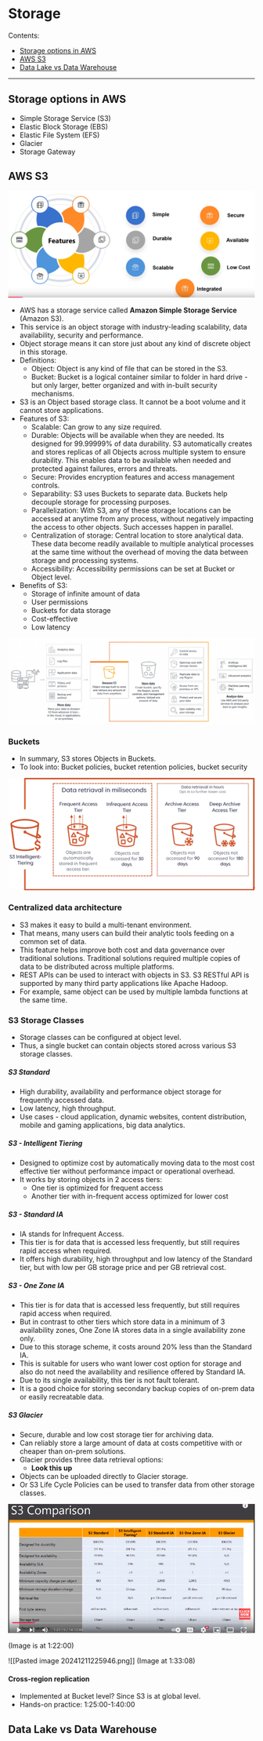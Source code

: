 # Storage

Contents: 
- [Storage options in AWS](#storage-options-in-aws)
- [AWS S3](#aws-s3)
- [Data Lake vs Data Warehouse](#data-lake-vs-data-warehouse)

---
## Storage options in AWS
* Simple Storage Service (S3)
* Elastic Block Storage (EBS)
* Elastic File System (EFS)
* Glacier
* Storage Gateway

## AWS S3

![S3](./images/S3.png)
* AWS has a storage service called **Amazon Simple Storage Service** (Amazon S3). 
* This service is an object storage with industry-leading scalability, data availability, security and performance. 
* Object storage means it can store just about any kind of discrete object in this storage.
* Definitions: 
	* Object: Object is any kind of file that can be stored in the S3. 
	* Bucket: Bucket is a logical container similar to folder in hard drive - but only larger, better organized and with in-built security mechanisms. 
* S3 is an Object based storage class. It cannot be a boot volume and it cannot store applications. 
* Features of S3: 
	* Scalable: Can grow to any size required. 
	* Durable: Objects will be available when they are needed. Its designed for 99.99999% of data durability. S3 automatically creates and stores replicas of all Objects across multiple system to ensure durability. This enables data to be available when needed and protected against failures, errors and threats. 
	* Secure: Provides encryption features and access management controls. 
	* Separability: S3 uses Buckets to separate data. Buckets help decouple storage for processing purposes. 
	* Parallelization: With S3, any of these storage locations can be accessed at anytime from any process, without negatively impacting the access to other objects. Such accesses happen in parallel. 
	* Centralization of storage: Central location to store analytical data. These data become readily available to multiple analytical processes at the same time without the overhead of moving the data between storage and processing systems. 
	* Accessibility: Accessibility permissions can be set at Bucket or Object level. 
* Benefits of S3:
	* Storage of infinite amount of data
	* User permissions
	* Buckets for data storage
	* Cost-effective
	* Low latency

![Storage](./images/storage.png)

### Buckets
* In summary, S3 stores Objects in Buckets. 
* To look into: Bucket policies, bucket retention policies, bucket security

![Buckets](./images/buckets.png)


### Centralized data architecture
* S3 makes it easy to build a multi-tenant environment. 
* That means, many users can build their analytic tools feeding on a common set of data. 
* This feature helps improve both cost and data governance over traditional solutions. Traditional solutions required multiple copies of data to be distributed across multiple platforms. 
* REST APIs can be used to interact with objects in S3. S3 RESTful API is supported by many third party applications like Apache Hadoop. 
* For example, same object can be used by multiple lambda functions at the same time. 

### S3 Storage Classes
* Storage classes can be configured at object level. 
* Thus, a single bucket can contain objects stored across various S3 storage classes.
##### S3 Standard
- High durability, availability and performance object storage for frequently accessed data.
- Low latency, high throughput. 
- Use cases - cloud application, dynamic websites, content distribution, mobile and gaming applications, big data analytics. 
##### S3 - Intelligent Tiering
* Designed to optimize cost by automatically moving data to the most cost effective tier without performance impact or operational overhead. 
* It works by storing objects in 2 access tiers: 
	* One tier is optimized for frequent access
	* Another tier with in-frequent access optimized for lower cost
##### S3 - Standard IA
* IA stands for Infrequent Access. 
* This tier is for data that is accessed less frequently, but still requires rapid access when required. 
* It offers high durability, high throughput and low latency of the Standard tier, but with low per GB storage price and per GB retrieval cost. 
##### S3 - One Zone IA
* This tier is for data that is accessed less frequently, but still requires rapid access when required. 
* But in contrast to other tiers which store data in a minimum of 3 availability zones, One Zone IA stores data in a single availability zone only.
* Due to this storage scheme, it costs around 20% less than the Standard IA. 
* This is suitable for users who want lower cost option for storage and also do not need the availability and resilience offered by Standard IA. 
* Due to its single availability, this tier is not fault tolerant.
* It is a good choice for storing secondary backup copies of on-prem data or easily recreatable data. 
##### S3 Glacier
* Secure, durable and low cost storage tier for archiving data. 
* Can reliably store a large amount of data at costs competitive with or cheaper than on-prem solutions. 
* Glacier provides three data retrieval options: 
	* **Look this up**
* Objects can be uploaded directly to Glacier storage. 
* Or S3 Life Cycle Policies can be used to transfer data from other storage classes. 

![S3 Comparison](./images/S3_comparison.png)

(Image is at 1:22:00)


![[Pasted image 20241211225946.png]]
(Image at 1:33:08)
#### Cross-region replication
* Implemented at Bucket level? Since S3 is at global level. 
* Hands-on practice: 1:25:00-1:40:00


## Data Lake vs Data Warehouse

